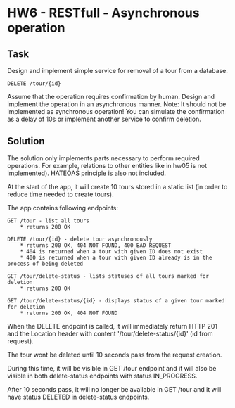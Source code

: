 # HW6 - RESTfull - Asynchronous operation

## Task

Design and implement simple service for removal of a tour from a database.

```DELETE /tour/{id}```

Assume that the operation requires confirmation by human. Design and implement the operation in an asynchronous manner. Note: It should not be implemented as synchronous operation! You can simulate the confirmation as a delay of 10s or implement another service to confirm deletion.

## Solution

The solution only implements parts necessary to perform required operations. 
For example, relations to other entities like in hw05 is not implemented). HATEOAS principle is also not included. 

At the start of the app, it will create 10 tours stored in a static list (in order to reduce time needed to create tours).

The app contains following endpoints:

```
GET /tour - list all tours
    * returns 200 OK

DELETE /tour/{id} - delete tour asynchronously
    * returns 200 OK, 404 NOT FOUND, 400 BAD REQUEST
    * 404 is returned when a tour with given ID does not exist
    * 400 is returned when a tour with given ID already is in the process of being deleted

GET /tour/delete-status - lists statuses of all tours marked for deletion
    * returns 200 OK

GET /tour/delete-status/{id} - displays status of a given tour marked for deletion
    * returns 200 OK, 404 NOT FOUND
```

When the DELETE endpoint is called, it will immediately return HTTP 201 and the Location header with content '/tour/delete-status/{id}' (id from request).

The tour wont be deleted until 10 seconds pass from the request creation.

During this time, it will be visible in GET /tour endpoint and it will also be visible in both delete-status endpoints with status IN_PROGRESS.

After 10 seconds pass, it will no longer be available in GET /tour and it will have status DELETED in delete-status endpoints.